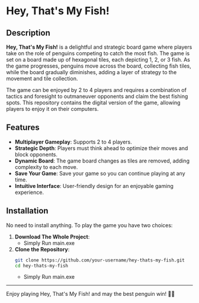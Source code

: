 # Hey, That's My Fish!
## Description

**Hey, That's My Fish!** is a delightful and strategic board game where players take on the role of penguins competing to catch the most fish. The game is set on a board made up of hexagonal tiles, each depicting 1, 2, or 3 fish. As the game progresses, penguins move across the board, collecting fish tiles, while the board gradually diminishes, adding a layer of strategy to the movement and tile collection.

The game can be enjoyed by 2 to 4 players and requires a combination of tactics and foresight to outmaneuver opponents and claim the best fishing spots. This repository contains the digital version of the game, allowing players to enjoy it on their computers.

## Features

- **Multiplayer Gameplay**: Supports 2 to 4 players.
- **Strategic Depth**: Players must think ahead to optimize their moves and block opponents.
- **Dynamic Board**: The game board changes as tiles are removed, adding complexity to each move.
- **Save Your Game**: Save your game so you can continue playing at any time.
- **Intuitive Interface**: User-friendly design for an enjoyable gaming experience.

## Installation
No need to install anything.
To play the game you have two choices:
1. **Download The Whole Project**:
    -   Simply Run main.exe  
2. **Clone the Repository**:
   ```bash
   git clone https://github.com/your-username/hey-thats-my-fish.git
   cd hey-thats-my-fish
   ```
    -   Simply Run main.exe
  
---
Enjoy playing Hey, That's My Fish! and may the best penguin win! 🐧🎣

